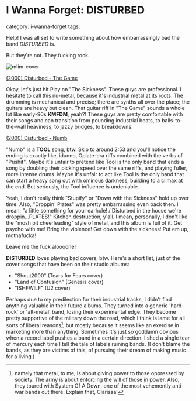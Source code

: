 # I Wanna Forget: DISTURBED
category: i-wanna-forget
tags: 


Help! I was all set to write something about how embarrassingly bad the band *DISTURBED* is.

But they're not. They fucking rock.

![mlim-cover](/content/images/disturbed-sickness.jpg "Tha Siknezz")

[(2000) Disturbed - The Game](/static/mp3/02-the-game.mp3)

Okay, let's just hit Play on "The Sickness". These guys are professional. I hesitate to call this nu-metal, because it's industrial metal at its roots. The drumming is mechanical and precise; there are synths all over the place; the guitars are heavy but clean. That guitar riff in "The Game" sounds a whole lot like early-90s **KMFDM**, yeah?! These guys are pretty comfortable with their songs and can transition from pounding industrial beats, to balls-to-the-wall heaviness, to jazzy bridges, to breakdowns.

[(2000) Disturbed - Numb](/static/mp3/07-numb.mp3)

"Numb" is a **TOOL** song, btw. Skip to around 2:53 and you'll notice the ending is exactly like, idunno, Opiate-era riffs combined with the verbs of "Pushit". Maybe it's unfair to pretend like Tool is the only band that ends a song by doubling their picking speed over the same riffs, and playing fuller, more intense drums. Maybe it's unfair to act like Tool is the only band that can start a heavy song out with ominous darkness, building to a climax at the end. But seriously, the Tool influence is undeniable.

Yeah, I don't really think "Stupify" or "Down with the Sickness" hold up over time. Also, "Droppin' Plates" was pretty embarrassing even back then. I mean, "a little something for your earhole! / Disturbed in the house we're droppin...PLATES!" Kitchen destruction, y'all. I mean, personally, I don't like the "mosh pit cheerleading" style of metal, and this album is full of it. Get psycho with me! Bring the violence! Get down with the sickness! Put em up, mothafucka!

Leave me the fuck aloooone!

**DISTURBED** loves playing bad covers, btw. Here's a short list, just of the cover songs that have been on their studio albums:

* "Shout2000" (Tears for Fears cover)
* "Land of Confusion" (Genesis cover)
* "ISHFWILF" (U2 cover)

Perhaps due to my predilection for their industrial tracks, I didn't find anything valuable in their future albums. They turned into a generic 'hard rock' or 'alt-metal' band, losing their experimental edge. They become pretty supportive of the military down the road, which I think is lame for all sorts of liberal reasons[^1], but mostly because it seems like an exercise in marketing more than anything. Sometimes it's just so goddamn obvious when a record label pushes a band in a certain direction. I shed a single tear of mercury each time I tell the tale of labels ruining bands. (I don't blame the bands, as they are victims of this, of pursuing their dream of making music for a living.)

[^1]: namely that metal, to me, is about giving power to those oppressed by society. The army is about enforcing the will of those in power. Also, they toured with System Of A Down, one of the most vehemently anti-war bands out there. Explain that, Clarissa!
